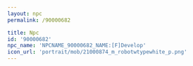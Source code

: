 ```yaml
---
layout: npc
permalink: /90000682

title: Npc
id: '90000682'
npc_name: 'NPCNAME_90000682_NAME:[F]Develop'
icon_url: 'portrait/mob/21000874_m_robotwtypewhite_p.png'
---
```

